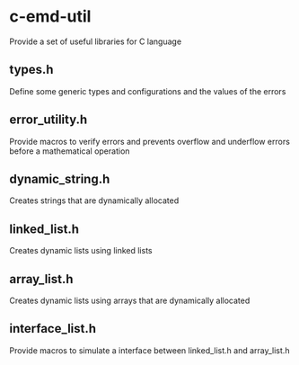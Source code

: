 # c-emd-util

Provide a set of useful libraries for C language

## types.h

Define some generic types and configurations and the values of the errors

## error_utility.h

Provide macros to verify errors and prevents overflow and underflow errors before a mathematical operation

## dynamic_string.h

Creates strings that are dynamically allocated

## linked_list.h

Creates dynamic lists using linked lists

## array_list.h

Creates dynamic lists using arrays that are dynamically allocated

## interface_list.h

Provide macros to simulate a interface between linked_list.h and array_list.h
